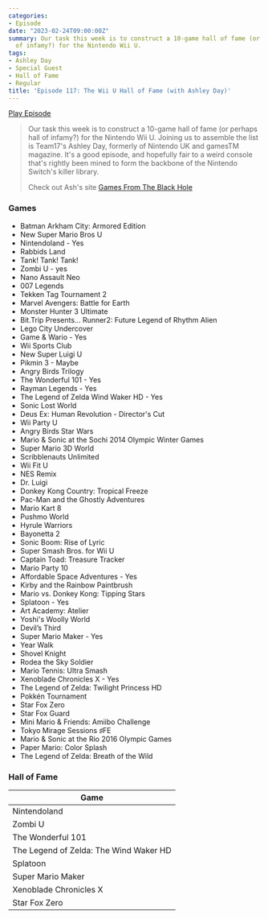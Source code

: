 ```yaml
---
categories:
- Episode
date: "2023-02-24T09:00:00Z"
summary: Our task this week is to construct a 10-game hall of fame (or perhaps hall
  of infamy?) for the Nintendo Wii U.
tags:
- Ashley Day
- Special Guest
- Hall of Fame
- Regular
title: 'Episode 117: The Wii U Hall of Fame (with Ashley Day)'
---
```


[Play Episode](https://www.patreon.com/posts/episode-117-wii-78992482)

> Our task this week is to construct a 10-game hall of fame (or perhaps hall of infamy?) for the Nintendo Wii U. Joining us to assemble the list is Team17's Ashley Day, formerly of Nintendo UK and gamesTM magazine. It's a good episode, and hopefully fair to a weird console that's rightly been mined to form the backbone of the Nintendo Switch's killer library.
>
> Check out Ash's site [Games From The Black Hole](https://gamesfromtheblackhole.wordpress.com/)

### Games

- Batman Arkham City: Armored Edition
- New Super Mario Bros U
- Nintendoland - Yes
- Rabbids Land
- Tank! Tank! Tank!
- Zombi U - yes
- Nano Assault Neo
- 007 Legends
- Tekken Tag Tournament 2
- Marvel Avengers: Battle for Earth
- Monster Hunter 3 Ultimate
- Bit.Trip Presents... Runner2: Future Legend of Rhythm Alien
- Lego City Undercover
- Game & Wario - Yes
- Wii Sports Club
- New Super Luigi U
- Pikmin 3 - Maybe
- Angry Birds Trilogy
- The Wonderful 101 - Yes
- Rayman Legends - Yes
- The Legend of Zelda Wind Waker HD - Yes
- Sonic Lost World
- Deus Ex: Human Revolution - Director's Cut
- Wii Party U
- Angry Birds Star Wars
- Mario & Sonic at the Sochi 2014 Olympic Winter Games
- Super Mario 3D World
- Scribblenauts Unlimited
- Wii Fit U
- NES Remix
- Dr. Luigi
- Donkey Kong Country: Tropical Freeze
- Pac-Man and the Ghostly Adventures
- Mario Kart 8
- Pushmo World
- Hyrule Warriors
- Bayonetta 2
- Sonic Boom: Rise of Lyric
- Super Smash Bros. for Wii U
- Captain Toad: Treasure Tracker
- Mario Party 10
- Affordable Space Adventures - Yes
- Kirby and the Rainbow Paintbrush
- Mario vs. Donkey Kong: Tipping Stars
- Splatoon - Yes
- Art Academy: Atelier
- Yoshi's Woolly World
- Devil’s Third
- Super Mario Maker - Yes
- Year Walk
- Shovel Knight
- Rodea the Sky Soldier
- Mario Tennis: Ultra Smash
- Xenoblade Chronicles X - Yes
- The Legend of Zelda: Twilight Princess HD
- Pokkén Tournament
- Star Fox Zero
- Star Fox Guard
- Mini Mario & Friends: Amiibo Challenge
- Tokyo Mirage Sessions ♯FE
- Mario & Sonic at the Rio 2016 Olympic Games
- Paper Mario: Color Splash
- The Legend of Zelda: Breath of the Wild

### Hall of Fame

| Game                                   |
|----------------------------------------|
| Nintendoland                           |
| Zombi U                                |  
| The Wonderful 101                      |
| The Legend of Zelda: The Wind Waker HD |
| Splatoon                               |
| Super Mario Maker                      |
| Xenoblade Chronicles X                 |
| Star Fox Zero                          |